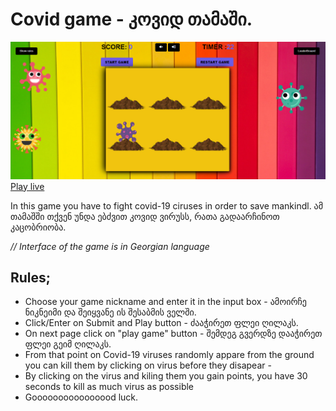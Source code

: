 # Covid game - კოვიდ თამაში.
![Game image](./game-screenshots/game-screenshot.png)
[Play live](https://hardy333.github.io/Covid-19-game/)

In this game you have to fight covid-19 ciruses in order to save mankindl.
ამ თამაშში თქვენ უნდა ებძვით კოვიდ ვირუსს, რათა გადაარჩინოთ კაცობრიობა.

_// Interface of the game is in Georgian language_ 

## Rules;
 - Choose your game nickname and enter it in the input box - ამოირჩე ნიკნეიმი და შეიყვანე ის შესაბმის ველში.
 - Click/Enter on Submit and Play button - ძააჭირეთ ფლეი ღილაკს.
 - On next page click on "play game" button - შემდეგ გვერდზე დააჭირეთ ფლეი გეიმ ღილაკს. 
 - From that point on Covid-19 viruses randomly appare from the ground you can kill them by clicking on virus before they disapear - 
 - By clicking on the virus and kiling them you gain points, you have 30 seconds to kill as much virus as possible
 - Goooooooooooooood luck. 

